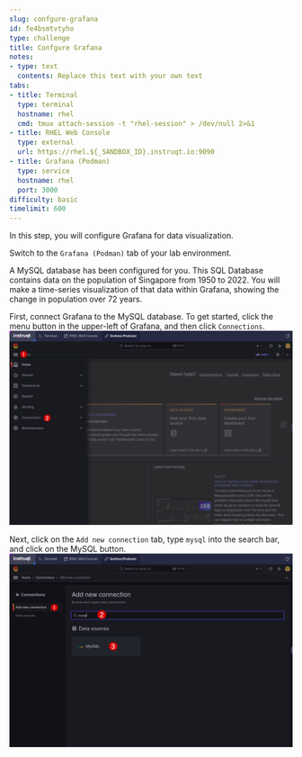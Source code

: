 ```yaml
---
slug: confgure-grafana
id: fe4bsmtvtyho
type: challenge
title: Confgure Grafana
notes:
- type: text
  contents: Replace this text with your own text
tabs:
- title: Terminal
  type: terminal
  hostname: rhel
  cmd: tmux attach-session -t "rhel-session" > /dev/null 2>&1
- title: RHEL Web Console
  type: external
  url: https://rhel.${_SANDBOX_ID}.instruqt.io:9090
- title: Grafana (Podman)
  type: service
  hostname: rhel
  port: 3000
difficulty: basic
timelimit: 600
---
```

In this step, you will configure Grafana for data visualization.

Switch to the `Grafana (Podman)` tab of your lab environment.

A MySQL database has been configured for you. This SQL Database contains data on the population of Singapore from 1950 to 2022. You will make a time-series visualization of that data within Grafana, showing the change in population over 72 years.

First, connect Grafana to the MySQL database. To get started, click the menu button in the upper-left of Grafana, and then click `Connections`.
![](../assets/grafana_connections_select.png)

Next, click on the `Add new connection` tab, type `mysql` into the search bar, and click on the MySQL button.
![](../assets/grafana_add_connection.png)
